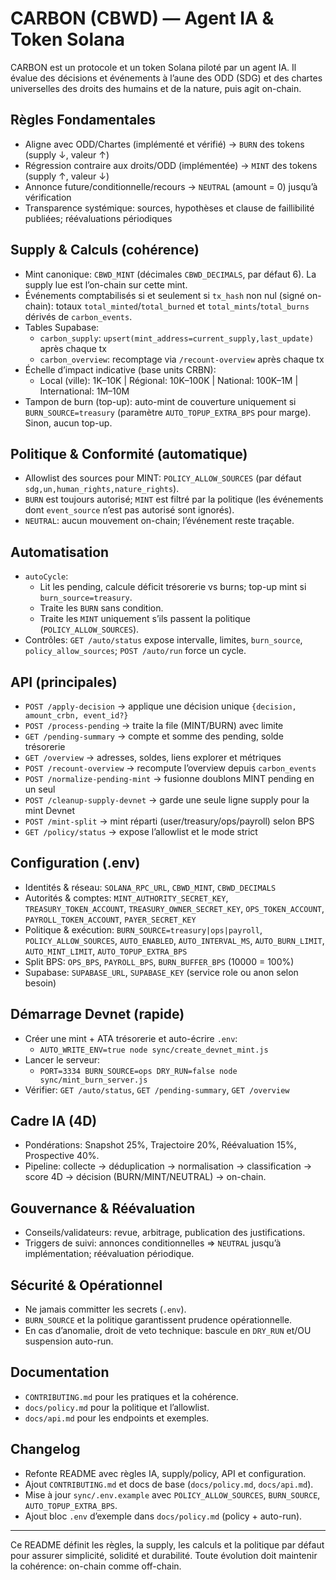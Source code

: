 # CARBON (CBWD) — Agent IA & Token Solana

CARBON est un protocole et un token Solana piloté par un agent IA. Il évalue des décisions et événements à l’aune des ODD (SDG) et des chartes universelles des droits des humains et de la nature, puis agit on-chain.

## Règles Fondamentales
- Aligne avec ODD/Chartes (implémenté et vérifié) → `BURN` des tokens (supply ↓, valeur ↑)
- Régression contraire aux droits/ODD (implémentée) → `MINT` des tokens (supply ↑, valeur ↓)
- Annonce future/conditionnelle/recours → `NEUTRAL` (amount = 0) jusqu’à vérification
- Transparence systémique: sources, hypothèses et clause de faillibilité publiées; réévaluations périodiques

## Supply & Calculs (cohérence)
- Mint canonique: `CBWD_MINT` (décimales `CBWD_DECIMALS`, par défaut 6). La supply lue est l’on-chain sur cette mint.
- Événements comptabilisés si et seulement si `tx_hash` non nul (signé on-chain): totaux `total_minted`/`total_burned` et `total_mints`/`total_burns` dérivés de `carbon_events`.
- Tables Supabase:
  - `carbon_supply`: `upsert(mint_address=current_supply,last_update)` après chaque tx
  - `carbon_overview`: recomptage via `/recount-overview` après chaque tx
- Échelle d’impact indicative (base units CRBN):
  - Local (ville): 1K–10K | Régional: 10K–100K | National: 100K–1M | International: 1M–10M
- Tampon de burn (top-up): auto-mint de couverture uniquement si `BURN_SOURCE=treasury` (paramètre `AUTO_TOPUP_EXTRA_BPS` pour marge). Sinon, aucun top-up.

## Politique & Conformité (automatique)
- Allowlist des sources pour MINT: `POLICY_ALLOW_SOURCES` (par défaut `sdg,un,human_rights,nature_rights`).
- `BURN` est toujours autorisé; `MINT` est filtré par la politique (les événements dont `event_source` n’est pas autorisé sont ignorés).
- `NEUTRAL`: aucun mouvement on-chain; l’événement reste traçable.

## Automatisation
- `autoCycle`:
  - Lit les pending, calcule déficit trésorerie vs burns; top-up mint si `burn_source=treasury`.
  - Traite les `BURN` sans condition.
  - Traite les `MINT` uniquement s’ils passent la politique (`POLICY_ALLOW_SOURCES`).
- Contrôles: `GET /auto/status` expose intervalle, limites, `burn_source`, `policy_allow_sources`; `POST /auto/run` force un cycle.

## API (principales)
- `POST /apply-decision` → applique une décision unique `{decision, amount_crbn, event_id?}`
- `POST /process-pending` → traite la file (MINT/BURN) avec limite
- `GET /pending-summary` → compte et somme des pending, solde trésorerie
- `GET /overview` → adresses, soldes, liens explorer et métriques
- `POST /recount-overview` → recompute l’overview depuis `carbon_events`
- `POST /normalize-pending-mint` → fusionne doublons MINT pending en un seul
- `POST /cleanup-supply-devnet` → garde une seule ligne supply pour la mint Devnet
- `POST /mint-split` → mint réparti (user/treasury/ops/payroll) selon BPS
- `GET /policy/status` → expose l’allowlist et le mode strict

## Configuration (.env)
- Identités & réseau: `SOLANA_RPC_URL`, `CBWD_MINT`, `CBWD_DECIMALS`
- Autorités & comptes: `MINT_AUTHORITY_SECRET_KEY`, `TREASURY_TOKEN_ACCOUNT`, `TREASURY_OWNER_SECRET_KEY`, `OPS_TOKEN_ACCOUNT`, `PAYROLL_TOKEN_ACCOUNT`, `PAYER_SECRET_KEY`
- Politique & exécution: `BURN_SOURCE=treasury|ops|payroll`, `POLICY_ALLOW_SOURCES`, `AUTO_ENABLED`, `AUTO_INTERVAL_MS`, `AUTO_BURN_LIMIT`, `AUTO_MINT_LIMIT`, `AUTO_TOPUP_EXTRA_BPS`
- Split BPS: `OPS_BPS`, `PAYROLL_BPS`, `BURN_BUFFER_BPS` (10000 = 100%)
- Supabase: `SUPABASE_URL`, `SUPABASE_KEY` (service role ou anon selon besoin)

## Démarrage Devnet (rapide)
- Créer une mint + ATA trésorerie et auto-écrire `.env`:
  - `AUTO_WRITE_ENV=true node sync/create_devnet_mint.js`
- Lancer le serveur:
  - `PORT=3334 BURN_SOURCE=ops DRY_RUN=false node sync/mint_burn_server.js`
- Vérifier: `GET /auto/status`, `GET /pending-summary`, `GET /overview`

## Cadre IA (4D)
- Pondérations: Snapshot 25%, Trajectoire 20%, Réévaluation 15%, Prospective 40%.
- Pipeline: collecte → déduplication → normalisation → classification → score 4D → décision (BURN/MINT/NEUTRAL) → on-chain.

## Gouvernance & Réévaluation
- Conseils/validateurs: revue, arbitrage, publication des justifications.
- Triggers de suivi: annonces conditionnelles ⇒ `NEUTRAL` jusqu’à implémentation; réévaluation périodique.

## Sécurité & Opérationnel
- Ne jamais committer les secrets (`.env`).
- `BURN_SOURCE` et la politique garantissent prudence opérationnelle.
- En cas d’anomalie, droit de veto technique: bascule en `DRY_RUN` et/OU suspension auto-run.

## Documentation
- `CONTRIBUTING.md` pour les pratiques et la cohérence.
- `docs/policy.md` pour la politique et l’allowlist.
- `docs/api.md` pour les endpoints et exemples.

## Changelog
- Refonte README avec règles IA, supply/policy, API et configuration.
- Ajout `CONTRIBUTING.md` et docs de base (`docs/policy.md`, `docs/api.md`).
- Mise à jour `sync/.env.example` avec `POLICY_ALLOW_SOURCES`, `BURN_SOURCE`, `AUTO_TOPUP_EXTRA_BPS`.
- Ajout bloc `.env` d’exemple dans `docs/policy.md` (policy + auto-run).

---
Ce README définit les règles, la supply, les calculs et la politique par défaut pour assurer simplicité, solidité et durabilité. Toute évolution doit maintenir la cohérence: on-chain comme off-chain.